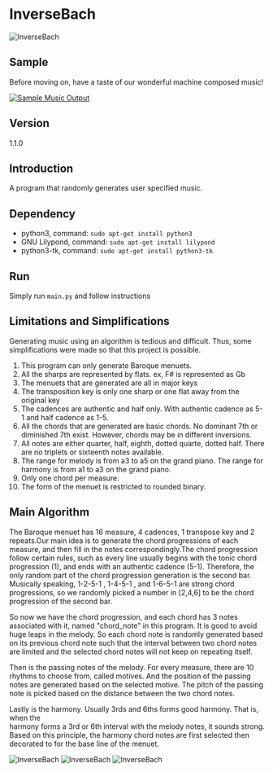 # InverseBach
![InverseBach](images/inversebach.jpg)
## Sample
Before moving on, have a taste of our wonderful machine composed music!

[![Sample Music Output](https://www.youtube.com/watch?v=LnBMpFruItE/0.jpg)](https://www.youtube.com/watch?v=LnBMpFruItE "InverseBach Sample Music Output")
## Version
1.1.0
## Introduction
A program that randomly generates user specified music. 
## Dependency
* python3, command: `sudo apt-get install python3`
* GNU Lilypond, command: `sudo apt-get install lilypond`
* python3-tk, command: `sudo apt-get install python3-tk`
## Run
Simply run `main.py` and follow instructions

## Limitations and Simplifications
Generating music using an algorithm is tedious and difficult. Thus, 
some simplifications were made so that this project is possible.

1. This program can only generate Baroque menuets.
2. All the sharps are represented by flats. ex, F# is represented as Gb
3. The menuets that are generated are all in major keys
4. The transposition key is only one sharp or one flat away from the 
original key
5. The cadences are authentic and half only. With authentic cadence as 5-1 
and half cadence as 1-5. 
6. All the chords that are generated are basic chords. No dominant 7th 
or diminished 7th exist. However, chords may be in different inversions. 
7. All notes are either quarter, half, eighth, dotted quarte, dotted half. 
There are no triplets or sixteenth notes available. 
8. The range for melody is from a3 to a5 on the grand piano. 
The range for harmony is from a1 to a3 on the grand piano.
9. Only one chord per measure.
10. The form of the menuet is restricted to rounded binary. 

## Main Algorithm
The Baroque menuet has 16 measure, 4 cadences, 1 transpose key 
and 2 repeats.Our main idea is to generate the chord progressions of 
each measure, and then fill in the notes correspondingly.The chord 
progression follow certain rules, such as every line usually begins with 
the tonic chord progression (1), and ends with an authentic cadence (5-1).
Therefore, the only random part of the chord progression generation is the 
second bar. Musically speaking, 1-2-5-1 , 1-4-5-1 , and 1-6-5-1 are strong 
chord progressions, so we randomly picked a number in [2,4,6] to be the chord 
progression of the second bar. 

So now we have the chord progression, and each chord has 3 notes associated 
with it, named "chord_note" in this program. It is good to avoid huge leaps 
in the melody. So each chord note is randomly generated based on its 
previous chord note such that the interval between two chord notes are limited 
and the selected chord notes will not keep on repeating itself. 

Then is the passing notes of the melody. For every measure, there are 10 rhythms 
to choose from, called motives. And the position of the passing notes are generated 
based on the selected motive. The pitch of the passing note is picked based on 
the distance between the two chord notes. 

Lastly is the harmony. Usually 3rds and 6ths forms good harmony. That is, when the  
harmony forms a 3rd or 6th interval with the melody notes, it sounds strong.  
Based on this principle, the harmony chord notes are first selected then decorated 
to for the base line of the menuet.

![InverseBach](images/brief_algorith1.jpeg)
![InverseBach](images/brief_algorith2.jpeg)
![InverseBach](images/referrences.jpeg)
